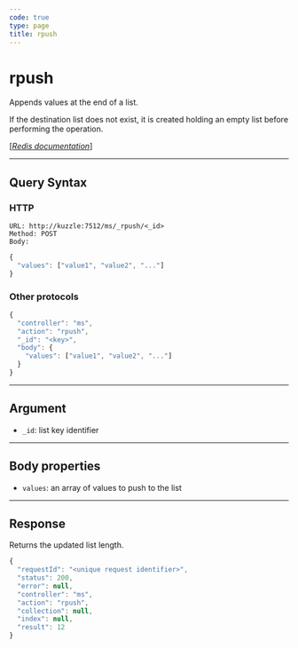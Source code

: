 ```yaml
---
code: true
type: page
title: rpush
---
```


# rpush



Appends values at the end of a list.

If the destination list does not exist, it is created holding an empty list before performing the operation.

[[_Redis documentation_]](https://redis.io/commands/rpush)

---

## Query Syntax

### HTTP

```http
URL: http://kuzzle:7512/ms/_rpush/<_id>
Method: POST
Body:
```

```js
{
  "values": ["value1", "value2", "..."]
}
```

### Other protocols

```js
{
  "controller": "ms",
  "action": "rpush",
  "_id": "<key>",
  "body": {
    "values": ["value1", "value2", "..."]
  }
}
```

---

## Argument

- `_id`: list key identifier

---

## Body properties

- `values`: an array of values to push to the list

---

## Response

Returns the updated list length.

```js
{
  "requestId": "<unique request identifier>",
  "status": 200,
  "error": null,
  "controller": "ms",
  "action": "rpush",
  "collection": null,
  "index": null,
  "result": 12
}
```
